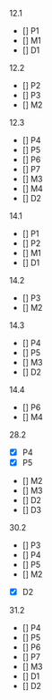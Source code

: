 12.1
- [] P1
- [] M1
- [] D1

12.2
- [] P2
- [] P3
- [] M2

12.3 
- [] P4
- [] P5
- [] P6
- [] P7
- [] M3
- [] M4
- [] D2

14.1
- [] P1
- [] P2
- [] M1
- [] D1

14.2
- [] P3
- [] M2

14.3
- [] P4
- [] P5
- [] M3
- [] D2

14.4
- [] P6
- [] M4

28.2
- [X] P4
- [X] P5
- [] M2
- [] M3
- [] D2
- [] D3

30.2
- [] P3
- [] P4
- [] P5
- [] M2
- [x] D2

31.2
- [] P4
- [] P5
- [] P6
- [] P7
- [] M3
- [] D1
- [] D2
